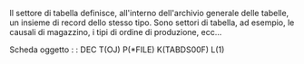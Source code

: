 Il settore di tabella  definisce, all'interno dell'archivio generale delle tabelle, un insieme di record dello stesso tipo.
Sono settori di tabella, ad esempio, le causali di magazzino, i tipi di ordine di produzione, ecc...

Scheda oggetto
 :  : DEC T(OJ) P(\*FILE) K(TABDS00F) L(1)
